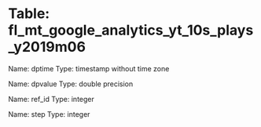 Table: fl_mt_google_analytics_yt_10s_plays_y2019m06
===================================================

Name: dptime
Type: timestamp without time zone

Name: dpvalue
Type: double precision

Name: ref_id
Type: integer

Name: step
Type: integer

